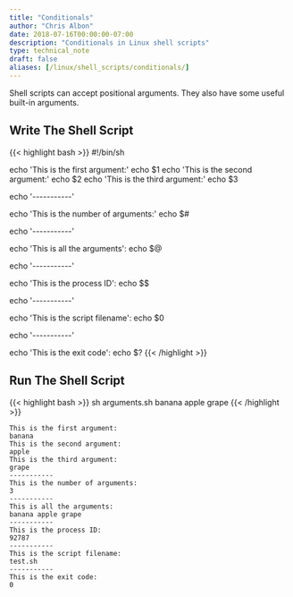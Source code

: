 ```yaml
---
title: "Conditionals"
author: "Chris Albon"
date: 2018-07-16T00:00:00-07:00
description: "Conditionals in Linux shell scripts"
type: technical_note
draft: false
aliases: [/linux/shell_scripts/conditionals/]
---
```


Shell scripts can accept positional arguments. They also have some useful built-in arguments.

## Write The Shell Script

{{< highlight bash >}}
#!/bin/sh

echo 'This is the first argument:'
echo $1
echo 'This is the second argument:'
echo $2
echo 'This is the third argument:'
echo $3

echo '-----------'

echo 'This is the number of arguments:'
echo $#

echo '-----------'

echo 'This is all the arguments':
echo $@

echo '-----------'

echo 'This is the process ID':
echo $$

echo '-----------'

echo 'This is the script filename':
echo $0

echo '-----------'

echo 'This is the exit code':
echo $?
{{< /highlight >}}

## Run The Shell Script

{{< highlight bash >}}
sh arguments.sh banana apple grape
{{< /highlight >}}
```
This is the first argument:
banana
This is the second argument:
apple
This is the third argument:
grape
-----------
This is the number of arguments:
3
-----------
This is all the arguments:
banana apple grape
-----------
This is the process ID:
92787
-----------
This is the script filename:
test.sh
-----------
This is the exit code:
0
```